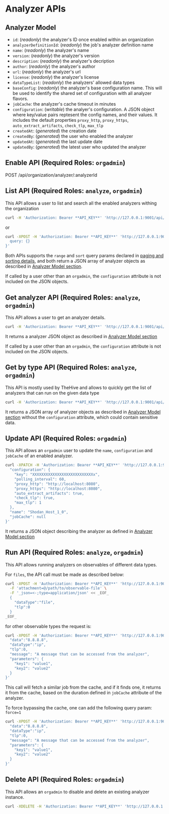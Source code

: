 # Analyzer APIs

## Analyzer Model

- `id`: (*readonly*) the analyzer's ID once enabled within an organization
- `analyzerDefinitionId`: (*readonly*) the job's analyzer definition name
- `name`: (*readonly*) the analyzer's name
- `version`: (*readonly*) the analyzer's version
- `description`: (*readonly*) the analyzer's decription
- `author`: (*readonly*) the analyzer's author
- `url`: (*readonly*) the analyzer's url
- `license`: (*readonly*) the analyzer's license
- `dataTypeList`: (*readonly*) the analyzers' allowed data types
- `baseConfig`: (*readonly*) the analyzer's base configuration name. This will be used to identify the shared set of configuration with all analyzer flavors.
- `jobCache`: the analyzer's cache timeout in minutes
- `configuration`: (*writable*) the analyer's configuration. A JSON object where key/value pairs reptesent the config names, and their values. It includes the default properties `proxy_http`, `proxy_https`, `auto_extract_artifacts`, `check_tlp`, `max_tlp`
- `createdAt`: (*generated*) the creation date
- `createdBy`: (*generated*) the user who enabled the analyzer
- `updatedAt`: (*generated*) the last update date
- `updatedBy`: (*generated*) the latest user who updated the analyzer

## Enable  API (**Required Roles**: `orgadmin`)

POST /api/organization/analyzer/:analyzerId

## List API (**Required Roles**: `analyze`, `orgadmin`)

This API allows a user to list and search all the enabled analyzers withing the organization

```bash
curl -H 'Authorization: Bearer **API_KEY**' 'http://127.0.0.1:9001/api/analyzer'
```

or

```bash
curl -XPOST -H 'Authorization: Bearer **API_KEY**' 'http://127.0.0.1:9001/api/analyzer/_search' -d '{
  query: {}
}'
```

Both APIs supports the `range` and `sort` query params declared in [paging and sorting details](misc.md#paging-and-sorting), and both return a JSON array of analyzer objects as described in [Analyzer Model section](#analyzer-model).

If called by a user other than an `orgadmin`, the `configuration` attribute is not included on the JSON objects.

## Get analyzer API (**Required Roles**: `analyze`, `orgadmin`)

This API allows a user to get an analyzer details.

```bash
curl -H 'Authorization: Bearer **API_KEY**' 'http://127.0.0.1:9001/api/analyzer/ANALYZER_ID'
```

It returns a analyzer JSON object as described in [Analyzer Model section](#analyzer-model)

If called by a user other than an `orgadmin`, the `configuration` attribute is not included on the JSON objects.

## Get by type API (**Required Roles**: `analyze`, `orgadmin`)

This API is mostly used by TheHive and allows to quickly get the list of analyzers that can run on the given data type

```bash
curl -H 'Authorization: Bearer **API_KEY**' 'http://127.0.0.1:9001/api/analyzer/type/DATA_TYPE'
```

It returns a JSON array of analyzer objects as described in [Analyzer Model section](#analyzer-model) without the `configuration` attribute, which could contain sensitive data.

## Update API (**Required Roles**: `orgadmin`)

This API allows an `orgadmin` user to update the `name`, `configuration` and `jobCache` of an enabled analyzer.

```bash
curl -XPATCH -H 'Authorization: Bearer **API_KEY**' 'http://127.0.0.1:9001/api/analyzer/ANALYZER_ID' -d '{
  "configuration": {
    "key": "XXXXXXXXXXXXXXXXXXXXXXXXXXXx",
    "polling_interval": 60,
    "proxy_http": "http://localhost:8080",
    "proxy_https": "http://localhost:8080",
    "auto_extract_artifacts": true,
    "check_tlp": true,
    "max_tlp": 1
  },
  "name": "Shodan_Host_1_0",
  "jobCache": null
}'
```

It returns a JSON object describing the analyzer as defined in [Analyzer Model section](#analyzer-model)

## Run API (**Required Roles**: `analyze`, `orgadmin`)

This API allows running analyzers on observables of different data types.

For `files`, the API call must be made as described below:

```bash
curl -XPOST -H 'Authorization: Bearer **API_KEY**' 'http://127.0.0.1:9001/api/analyzer/ANALYZER_ID/run' \
  -F 'attachment=@/path/to/observable-file' \
  -F '_json=<-;type=application/json' << _EOF_
  {
    "dataType":"file",
    "tlp":0
  }
_EOF_
```

for other observable types the request is:

```bash
curl -XPOST -H 'Authorization: Bearer **API_KEY**' 'http://127.0.0.1:9001/api/analyzer/ANALYZER_ID/run' -d '{
  "data":"8.8.8.8",
  "dataType":"ip",
  "tlp":0,
  "message": "A message that can be accessed from the analyzer",
  "parameters": {
    "key1": "value1",
    "key2": "value2"
  }
}'
```

This call will fetch a similar job from the cache, and if it finds one, it returns it from the cache, based on the duration defined in `jobCache` attribute of the analyzer.

To force bypassing the cache, one can add the following query param: `force=1`

```bash
curl -XPOST -H 'Authorization: Bearer **API_KEY**' 'http://127.0.0.1:9001/api/analyzer/ANALYZER_ID/run?force=1' -d '{
  "data":"8.8.8.8",
  "dataType":"ip",
  "tlp":0,
  "message": "A message that can be accessed from the analyzer",
  "parameters": {
    "key1": "value1",
    "key2": "value2"
  }
}'
```

## Delete API (**Required Roles**: `orgadmin`)

This API allows an `orgadmin` to disable and delete an existing analyzer instance.

```bash
curl -XDELETE -H 'Authorization: Bearer **API_KEY**' 'http://127.0.0.1:9001/api/analyzer/ANALYZER_ID'
```